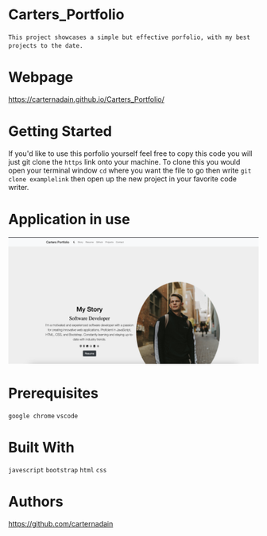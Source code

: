 # Carters_Portfolio
`This project showcases a simple but effective porfolio, with my best projects to the date.`

# Webpage 
https://carternadain.github.io/Carters_Portfolio/


# Getting Started
If you'd like to use this porfolio yourself feel free to copy this code you will just git clone the `https` link onto your machine. To clone this you would open your terminal window `cd` where you want the file to go then write `git clone examplelink` then open up the new project in your favorite code writer. 

# Application in use
<img src="./images/app.png" alt="image of application in use">

# Prerequisites
`google chrome`
`vscode`

# Built With 
`javescript`
`bootstrap`
`html`
`css`

# Authors
https://github.com/carternadain